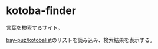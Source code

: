 # kotoba-finder

言葉を検索するサイト。

[bay-puz/kotobalist](https://github.com/bay-puz/kotobalist)のリストを読み込み、検索結果を表示する。
